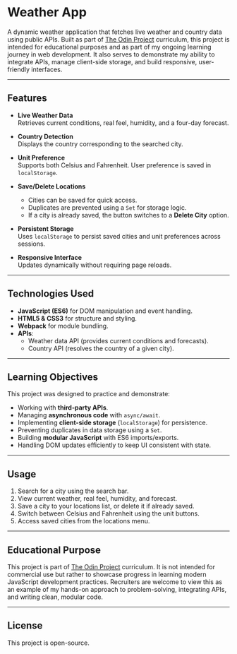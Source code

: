 # Weather App

A dynamic weather application that fetches live weather and country data using public APIs. Built as part of [The Odin Project](https://www.theodinproject.com/) curriculum, this project is intended for educational purposes and as part of my ongoing learning journey in web development. It also serves to demonstrate my ability to integrate APIs, manage client-side storage, and build responsive, user-friendly interfaces.

---

## Features

- **Live Weather Data**  
  Retrieves current conditions, real feel, humidity, and a four-day forecast.  

- **Country Detection**  
  Displays the country corresponding to the searched city.  

- **Unit Preference**  
  Supports both Celsius and Fahrenheit. User preference is saved in `localStorage`.  

- **Save/Delete Locations**  
  - Cities can be saved for quick access.  
  - Duplicates are prevented using a `Set` for storage logic.  
  - If a city is already saved, the button switches to a **Delete City** option.  

- **Persistent Storage**  
  Uses `localStorage` to persist saved cities and unit preferences across sessions.  

- **Responsive Interface**  
  Updates dynamically without requiring page reloads.  

---

## Technologies Used

- **JavaScript (ES6)** for DOM manipulation and event handling.  
- **HTML5 & CSS3** for structure and styling.  
- **Webpack** for module bundling.  
- **APIs**:  
  - Weather data API (provides current conditions and forecasts).  
  - Country API (resolves the country of a given city).  

---

## Learning Objectives

This project was designed to practice and demonstrate:  

- Working with **third-party APIs**.  
- Managing **asynchronous code** with `async/await`.  
- Implementing **client-side storage** (`localStorage`) for persistence.  
- Preventing duplicates in data storage using a `Set`.  
- Building **modular JavaScript** with ES6 imports/exports.  
- Handling DOM updates efficiently to keep UI consistent with state.  

---

## Usage

1. Search for a city using the search bar.  
2. View current weather, real feel, humidity, and forecast.  
3. Save a city to your locations list, or delete it if already saved.  
4. Switch between Celsius and Fahrenheit using the unit buttons.  
5. Access saved cities from the locations menu.  

---

## Educational Purpose

This project is part of [The Odin Project](https://www.theodinproject.com/) curriculum. It is not intended for commercial use but rather to showcase progress in learning modern JavaScript development practices. Recruiters are welcome to view this as an example of my hands-on approach to problem-solving, integrating APIs, and writing clean, modular code.  

---

## License

This project is open-source.